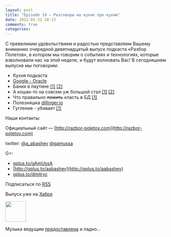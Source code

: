 ```yaml
---
layout: post
title: "Episode 19 — Разговоры на кухне про кухню"
date: 2012-05-31 18:13
comments: true
categories: 
---
```


С превеликим удовольствием и радостью представляем Вашему вниманию очередной девятнадцатый выпуск подкаста «Разбор Полетов», в котором мы говорим о событиях и технологиях, которые взволновали нас на этой неделе, и будут волновать Вас!
В сегодняшнем выпуске мы поговорим:

- Кухня подкаста
- [Google - Oracle][gooracle]
- Банки в паутине [\[1\]][webjars_1] [\[2\]][webjars_2]
- А кошак-то на совсем уж большой стал [\[1\]][tomcat_1] [\[2\]][tomcat_2]
- Что правильно <del>ложить</del> класть в БД [\[1\]][rules_of_db]
- Полезняшка [dillinger.io](http://dillinger.io/)
- Гугление - убивает [\[1\]][google_kills]

Наши контакты:

Официальный сайт — [http://razbor-poletov.com](http://razbor-poletov.com)

twitter: [@a_abashev](https://twitter.com/#!/a_abashev) [@gamussa](https://twitter.com/#!/gamussa)

G+:

 * [gplus.to/gAmUssA](http://gplus.to/gAmUssA) 
 * [http://gplus.to/aabashev](http://gplus.to/aabashev) 
 * <a href="http://gplus.to/dmitryc">gplus.to/dmitryc</a>

Подписаться по [RSS](http://feeds.feedburner.com/razbor-podcast)

Выпуск уже на [Хабре][habr]

<!-- player goes here-->
<audio preload="none">
  <source src="http://razbor-poletov.rucast.net/media/razbor_19.mp3" type="audio/mp3" />
  Your browser does not support the audio tag.
</audio>

<a href="http://razbor-poletov.rucast.net/media/razbor_19.mp3" imageanchor="1" style="clear: left; margin-bottom: 1em; margin-left: auto; margin-right: 2em;"><img border="0" height="64" src="http://2.bp.blogspot.com/-qkfh8Q--dks/T0gixAMzuII/AAAAAAAAHD0/O5LbF3vvBNQ/s200/1330127522_mp3.png" width="64" /></a>

Музыка ведущим [предоставлена][music] и ладно...

[gooracle]: http://www.drdobbs.com/jvm/232901227
[webjars_1]: http://www.jamesward.com/2012/04/30/webjars-in-spring-mvc
[webjars_2]: http://blog.faratasystems.com/2012/05/16/using-webjars-for-assets-management-in-javascript-projects
[tomcat_1]: http://www.toolsjournal.com/integrations-articles/item/557-apache-roars-with-300-faster-enteprise-edition-of-tomcat-for-cloud
[tomcat_2]: http://blog.webagesolutions.com/archives/636
[rules_of_db]: http://www.revsys.com/blog/2012/may/01/three-things-you-should-never-put-your-database/
[google_kills]: http://diegobasch.com/a-relevant-tale-how-google-killed-inktomi

[music]: http://www.audiobank.fm/single-music/27/111/More-And-Less/
[habr]: http://habrahabr.ru/post/145049/